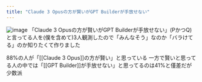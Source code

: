 ```yaml
---
title: "Claude 3 Opusの方が賢いがGPT Builderが手放せない"
---
```


![image](https://gyazo.com/85aff550270b918c3629066b2fa6f7d3/thumb/1000)
「Claude 3 Opusの方が賢いがGPT Builderが手放せない」(PかつQ)と言ってる人を(僕を含めて)3人観測したので「みんなそう」なのか「バラけてる」のか知りたくて作りました

88%の人が「[[Claude 3 Opus]]の方が賢い」と思っている
一方で賢いと思ってる人の中では「[[GPT Builder]]が手放せない」と思ってるのは41%と僅差だが少数派
